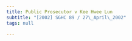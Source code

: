 ```yaml
---
title: Public Prosecutor v Kee Hwee Lun
subtitle: "[2002] SGHC 89 / 27\_April\_2002"
tags: null

---
```


